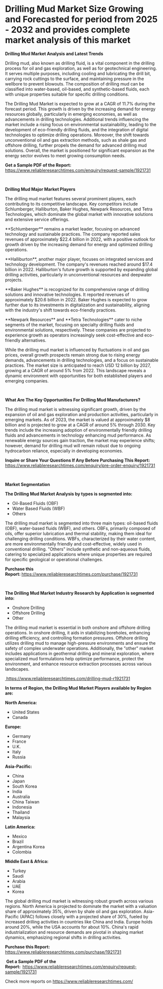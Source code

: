 <p><h1>Drilling Mud Market Size Growing and Forecasted for period from 2025 - 2032 and provides complete market analysis of this market</h1></p><p><strong>Drilling Mud Market Analysis and Latest Trends</strong></p>
<p><p>Drilling mud, also known as drilling fluid, is a vital component in the drilling process for oil and gas exploration, as well as for geotechnical engineering. It serves multiple purposes, including cooling and lubricating the drill bit, carrying rock cuttings to the surface, and maintaining pressure in the wellbore to prevent blowouts. The composition of drilling mud can be classified into water-based, oil-based, and synthetic-based fluids, each with unique properties suitable for specific drilling conditions.</p><p>The Drilling Mud Market is expected to grow at a CAGR of 11.7% during the forecast period. This growth is driven by the increasing demand for energy resources globally, particularly in emerging economies, as well as advancements in drilling technologies. Additional trends influencing the market include a rising focus on environmental sustainability, leading to the development of eco-friendly drilling fluids, and the integration of digital technologies to optimize drilling operations. Moreover, the shift towards unconventional oil and gas extraction methods, such as shale gas and offshore drilling, further propels the demand for advanced drilling mud solutions. Overall, the market is positioned for significant expansion as the energy sector evolves to meet growing consumption needs.</p></p>
<p><strong>Get a Sample PDF of the Report:&nbsp;</strong> <a href="https://www.reliableresearchtimes.com/enquiry/request-sample/1921731?utm_campaign=3216&utm_medium=2&utm_source=Github&utm_content=ia&utm_term=01042025&utm_id=drilling-mud">https://www.reliableresearchtimes.com/enquiry/request-sample/1921731</a></p>
<p>&nbsp;</p>
<p><strong>Drilling Mud Major Market Players</strong></p>
<p><p>The drilling mud market features several prominent players, each contributing to its competitive landscape. Key competitors include Schlumberger, Halliburton, Baker Hughes, Newpark Resources, and Tetra Technologies, which dominate the global market with innovative solutions and extensive service offerings.</p><p>**Schlumberger** remains a market leader, focusing on advanced technology and sustainable practices. The company reported sales revenues of approximately $22.4 billion in 2022, with a positive outlook for growth driven by the increasing demand for energy and optimized drilling operations. </p><p>**Halliburton**, another major player, focuses on integrated services and technology development. The company's revenues reached around $17.4 billion in 2022. Halliburton's future growth is supported by expanding global drilling activities, particularly in unconventional resources and deepwater projects.</p><p>**Baker Hughes** is recognized for its comprehensive range of drilling solutions and innovative technologies. It reported revenues of approximately $20.6 billion in 2022. Baker Hughes is expected to grow further due to its investments in digitalization and sustainability, aligning with the industry's shift towards eco-friendly practices.</p><p>**Newpark Resources** and **Tetra Technologies** cater to niche segments of the market, focusing on specialty drilling fluids and environmental solutions, respectively. These companies are projected to experience growth as operators increasingly seek cost-effective and eco-friendly alternatives.</p><p>While the drilling mud market is influenced by fluctuations in oil and gas prices, overall growth prospects remain strong due to rising energy demands, advancements in drilling technologies, and a focus on sustainable practices. The market size is anticipated to reach USD 12 billion by 2027, growing at a CAGR of around 5% from 2022. This landscape reveals a dynamic environment with opportunities for both established players and emerging companies.</p></p>
<p>&nbsp;</p>
<p><strong>What Are The Key Opportunities For Drilling Mud Manufacturers?</strong></p>
<p><p>The drilling mud market is witnessing significant growth, driven by the expansion of oil and gas exploration and production activities, particularly in emerging markets. As of 2023, the market is valued at approximately $8 billion and is projected to grow at a CAGR of around 5% through 2030. Key trends include the increasing adoption of environmentally friendly drilling fluids and advancements in technology enhancing mud performance. As renewable energy sources gain traction, the market may experience shifts; however, demand for drilling mud will remain robust due to ongoing hydrocarbon reliance, especially in developing economies.</p></p>
<p><strong>Inquire or Share Your Questions If Any Before Purchasing This Report:</strong> <a href="https://www.reliableresearchtimes.com/enquiry/pre-order-enquiry/1921731?utm_campaign=3216&utm_medium=2&utm_source=Github&utm_content=ia&utm_term=01042025&utm_id=drilling-mud">https://www.reliableresearchtimes.com/enquiry/pre-order-enquiry/1921731</a></p>
<p>&nbsp;</p>
<p><strong>Market Segmentation</strong></p>
<p><strong>The Drilling Mud Market Analysis by types is segmented into:</strong></p>
<p><ul><li>Oil-Based Fluids (OBF)</li><li>Water Based Fluids (WBF)</li><li>Others</li></ul></p>
<p><p>The drilling mud market is segmented into three main types: oil-based fluids (OBF), water-based fluids (WBF), and others. OBFs, primarily composed of oils, offer superior lubrication and thermal stability, making them ideal for challenging drilling conditions. WBFs, characterized by their water content, are more environmentally friendly and cost-effective, widely used in conventional drilling. "Others" include synthetic and non-aqueous fluids, catering to specialized applications where unique properties are required for specific geological or operational challenges.</p></p>
<p><strong>Purchase this Report:&nbsp;</strong><a href="https://www.reliableresearchtimes.com/purchase/1921731?utm_campaign=3216&utm_medium=2&utm_source=Github&utm_content=ia&utm_term=01042025&utm_id=drilling-mud">https://www.reliableresearchtimes.com/purchase/1921731</a></p>
<p>&nbsp;</p>
<p><strong>The Drilling Mud Market Industry Research by Application is segmented into:</strong></p>
<p><ul><li>Onshore Drilling</li><li>Offshore Drilling</li><li>Other</li></ul></p>
<p><p>The drilling mud market is essential in both onshore and offshore drilling operations. In onshore drilling, it aids in stabilizing boreholes, enhancing drilling efficiency, and controlling formation pressures. Offshore drilling utilizes drilling mud to manage high-pressure environments and ensure the safety of complex underwater operations. Additionally, the "other" market includes applications in geothermal drilling and mineral exploration, where specialized mud formulations help optimize performance, protect the environment, and enhance resource extraction processes across various landscapes.</p></p>
<p><a href="https://www.reliableresearchtimes.com/drilling-mud-r1921731?utm_campaign=3216&utm_medium=2&utm_source=Github&utm_content=ia&utm_term=01042025&utm_id=drilling-mud">&nbsp;https://www.reliableresearchtimes.com/drilling-mud-r1921731</a></p>
<p><strong>In terms of Region, the Drilling Mud Market Players available by Region are:</strong></p>
<p>
    <p> <strong> North America: </strong>
        <ul>
            <li>United States</li>
            <li>Canada</li>
        </ul>
        </p> 
    <p> <strong> Europe: </strong>
        <ul>
            <li>Germany</li>
            <li>France</li>
            <li>U.K.</li>
            <li>Italy</li>
            <li>Russia</li>
        </ul>
        </p> 
    <p> <strong> Asia-Pacific: </strong>
        <ul>
            <li>China</li>
            <li>Japan</li>
            <li>South Korea</li>
            <li>India</li>
            <li>Australia</li>
            <li>China Taiwan</li>
            <li>Indonesia</li>
            <li>Thailand</li>
            <li>Malaysia</li>
        </ul>
        </p> 
    <p> <strong> Latin America: </strong>
        <ul>
            <li>Mexico</li>
            <li>Brazil</li>
            <li>Argentina Korea</li>
            <li>Colombia</li>
        </ul>
        </p> 
    <p> <strong> Middle East & Africa: </strong>
        <ul>
            <li>Turkey</li>
            <li>Saudi</li>
            <li>Arabia</li>
            <li>UAE</li>
            <li>Korea</li>
        </ul>
    </p>
    </p>
<p><p>The global drilling mud market is witnessing robust growth across various regions. North America is projected to dominate the market with a valuation share of approximately 35%, driven by shale oil and gas exploration. Asia-Pacific (APAC) follows closely with a projected share of 30%, fueled by increased drilling activities in countries like China and India. Europe holds around 20%, while the USA accounts for about 10%. China's rapid industrialization and resource demands are pivotal in shaping market dynamics, emphasizing regional shifts in drilling activities.</p></p>
<p><strong>Purchase this Report: </strong><a href="https://www.reliableresearchtimes.com/purchase/1921731?utm_campaign=3216&utm_medium=2&utm_source=Github&utm_content=ia&utm_term=01042025&utm_id=drilling-mud">https://www.reliableresearchtimes.com/purchase/1921731</a></p>
<p>&nbsp;<strong>Get a Sample PDF of the Report:&nbsp;&nbsp;</strong><a href="https://www.reliableresearchtimes.com/enquiry/request-sample/1921731?utm_campaign=3216&utm_medium=2&utm_source=Github&utm_content=ia&utm_term=01042025&utm_id=drilling-mud">https://www.reliableresearchtimes.com/enquiry/request-sample/1921731</a></p>
<p><strong></strong></p>
<p>Check more reports on <a href="https://www.reliableresearchtimes.com/?utm_campaign=3216&utm_medium=2&utm_source=Github&utm_content=ia&utm_term=01042025&utm_id=drilling-mud">https://www.reliableresearchtimes.com/</a></p>